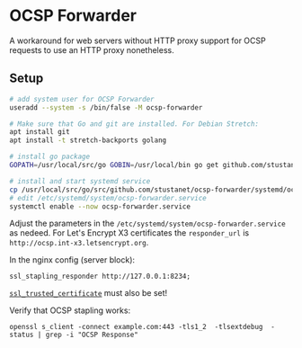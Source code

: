 # OCSP Forwarder

A workaround for web servers without HTTP proxy support for OCSP requests to use an HTTP proxy nonetheless.

## Setup

```sh
# add system user for OCSP Forwarder
useradd --system -s /bin/false -M ocsp-forwarder

# Make sure that Go and git are installed. For Debian Stretch:
apt install git
apt install -t stretch-backports golang

# install go package
GOPATH=/usr/local/src/go GOBIN=/usr/local/bin go get github.com/stustanet/ocsp-forwarder

# install and start systemd service
cp /usr/local/src/go/src/github.com/stustanet/ocsp-forwarder/systemd/ocsp-forwarder.service /etc/systemd/system/
# edit /etc/systemd/system/ocsp-forwarder.service
systemctl enable --now ocsp-forwarder.service
```

Adjust the parameters in the `/etc/systemd/system/ocsp-forwarder.service` as nedeed. For Let's Encrypt X3 certificates the `responder_url` is `http://ocsp.int-x3.letsencrypt.org`.


In the nginx config (server block):

```
ssl_stapling_responder http://127.0.0.1:8234;
```

[`ssl_trusted_certificate`](https://nginx.org/en/docs/http/ngx_http_ssl_module.html#ssl_trusted_certificate) must also be set!

Verify that OCSP stapling works:
```
openssl s_client -connect example.com:443 -tls1_2  -tlsextdebug  -status | grep -i "OCSP Response"
```
